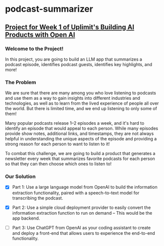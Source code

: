 # podcast-summarizer

## [Project for Week 1 of Uplimit's Building AI Products with Open AI](https://uplimit.com/course/building-ai-products-with-openai)

### Welcome to the Project! 

In this project, you are going to build an LLM app that summarizes a podcast episode, identifies podcast guests, identifies key highlights, and more! 

### The Problem

We are sure that there are many among you who love listening to podcasts and use them as a way to gain insights into different industries and technologies, as well as to learn from the lived experience of people all over the world. But there is limited time, and we end up listening to only some of them!

Many popular podcasts release 1–2 episodes a week, and it's hard to identify an episode that would appeal to each person. While many episodes provide show notes, additional links, and timestamps, they are not always helpful in understanding the unique aspects of the episode and providing a strong reason for each person to want to listen to it!

To combat this challenge, we are going to build a product that generates a newsletter every week that summarizes favorite podcasts for each person so that they can then choose which ones to listen to!

### Our Solution

- [x] Part 1: Use a large language model from OpenAI to build the information extraction functionality, paired with a speech-to-text model for transcribing the podcast.

- [x] Part 2: Use a simple cloud deployment provider to easily convert the information extraction function to run on demand – This would be the app backend.

- [ ] Part 3: Use ChatGPT from OpenAI as your coding assistant to create and deploy a front-end that allows users to experience the end-to-end functionality.
